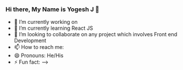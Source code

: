 ### Hi there, My Name is Yogesh J 👋


- 🔭 I’m currently working on 
- 🌱 I’m currently learning React JS
- 👯 I’m looking to collaborate on any project which involves Front end Development
- 📫 How to reach me: 
- 😄 Pronouns: He/His
- ⚡ Fun fact: 
-->
